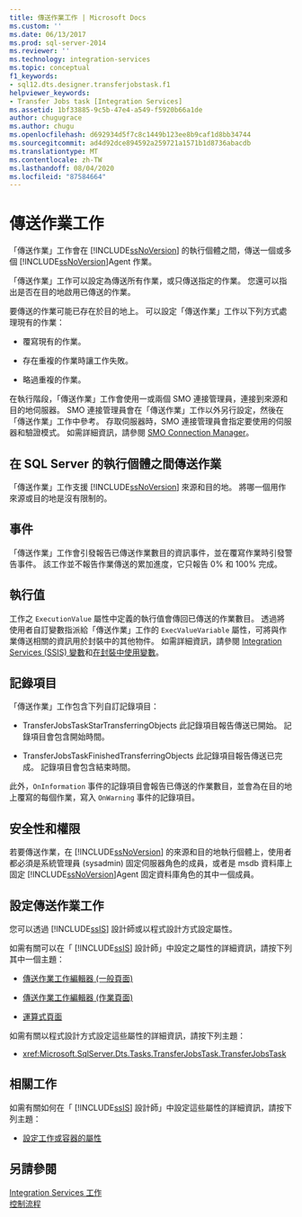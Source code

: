 ```yaml
---
title: 傳送作業工作 | Microsoft Docs
ms.custom: ''
ms.date: 06/13/2017
ms.prod: sql-server-2014
ms.reviewer: ''
ms.technology: integration-services
ms.topic: conceptual
f1_keywords:
- sql12.dts.designer.transferjobstask.f1
helpviewer_keywords:
- Transfer Jobs task [Integration Services]
ms.assetid: 1bf33885-9c5b-47e4-a549-f5920b66a1de
author: chugugrace
ms.author: chugu
ms.openlocfilehash: d692934d5f7c8c1449b123ee8b9caf1d8bb34744
ms.sourcegitcommit: ad4d92dce894592a259721a1571b1d8736abacdb
ms.translationtype: MT
ms.contentlocale: zh-TW
ms.lasthandoff: 08/04/2020
ms.locfileid: "87584664"
---
```

# <a name="transfer-jobs-task"></a>傳送作業工作
  「傳送作業」工作會在 [!INCLUDE[ssNoVersion](../../includes/ssnoversion-md.md)] 的執行個體之間，傳送一個或多個 [!INCLUDE[ssNoVersion](../../includes/ssnoversion-md.md)]Agent 作業。  
  
 「傳送作業」工作可以設定為傳送所有作業，或只傳送指定的作業。 您還可以指出是否在目的地啟用已傳送的作業。  
  
 要傳送的作業可能已存在於目的地上。 可以設定「傳送作業」工作以下列方式處理現有的作業：  
  
-   覆寫現有的作業。  
  
-   存在重複的作業時讓工作失敗。  
  
-   略過重複的作業。  
  
 在執行階段，「傳送作業」工作會使用一或兩個 SMO 連接管理員，連接到來源和目的地伺服器。 SMO 連接管理員會在「傳送作業」工作以外另行設定，然後在「傳送作業」工作中參考。 存取伺服器時，SMO 連接管理員會指定要使用的伺服器和驗證模式。 如需詳細資訊，請參閱 [SMO Connection Manager](../connection-manager/smo-connection-manager.md)。  
  
## <a name="transferring-jobs-between-instances-of-sql-server"></a>在 SQL Server 的執行個體之間傳送作業  
 「傳送作業」工作支援 [!INCLUDE[ssNoVersion](../../includes/ssnoversion-md.md)] 來源和目的地。 將哪一個用作來源或目的地是沒有限制的。  
  
## <a name="events"></a>事件  
 「傳送作業」工作會引發報告已傳送作業數目的資訊事件，並在覆寫作業時引發警告事件。 該工作並不報告作業傳送的累加進度，它只報告 0% 和 100% 完成。  
  
## <a name="execution-value"></a>執行值  
 工作之 `ExecutionValue` 屬性中定義的執行值會傳回已傳送的作業數目。 透過將使用者自訂變數指派給「傳送作業」工作的 `ExecValueVariable` 屬性，可將與作業傳送相關的資訊用於封裝中的其他物件。 如需詳細資訊，請參閱 [Integration Services &#40;SSIS&#41; 變數](../integration-services-ssis-variables.md)和[在封裝中使用變數](../use-variables-in-packages.md)。  
  
## <a name="log-entries"></a>記錄項目  
 「傳送作業」工作包含下列自訂記錄項目：  
  
-   TransferJobsTaskStarTransferringObjects   此記錄項目報告傳送已開始。 記錄項目會包含開始時間。  
  
-   TransferJobsTaskFinishedTransferringObjects   此記錄項目報告傳送已完成。 記錄項目會包含結束時間。  
  
 此外，`OnInformation` 事件的記錄項目會報告已傳送的作業數目，並會為在目的地上覆寫的每個作業，寫入 `OnWarning` 事件的記錄項目。  
  
## <a name="security-and-permissions"></a>安全性和權限  
 若要傳送作業，在 [!INCLUDE[ssNoVersion](../../includes/ssnoversion-md.md)] 的來源和目的地執行個體上，使用者都必須是系統管理員 (sysadmin) 固定伺服器角色的成員，或者是 msdb 資料庫上固定 [!INCLUDE[ssNoVersion](../../includes/ssnoversion-md.md)]Agent 固定資料庫角色的其中一個成員。  
  
## <a name="configuration-of-the-transfer-jobs-task"></a>設定傳送作業工作  
 您可以透過 [!INCLUDE[ssIS](../../includes/ssis-md.md)] 設計師或以程式設計方式設定屬性。  
  
 如需有關可以在「 [!INCLUDE[ssIS](../../includes/ssis-md.md)] 設計師」中設定之屬性的詳細資訊，請按下列其中一個主題：  
  
-   [傳送作業工作編輯器 &#40;一般頁面&#41;](../general-page-of-integration-services-designers-options.md)  
  
-   [傳送作業工作編輯器 &#40;作業頁面&#41;](../transfer-jobs-task-editor-jobs-page.md)  
  
-   [運算式頁面](../expressions/expressions-page.md)  
  
 如需有關以程式設計方式設定這些屬性的詳細資訊，請按下列主題：  
  
-   <xref:Microsoft.SqlServer.Dts.Tasks.TransferJobsTask.TransferJobsTask>  
  
## <a name="related-tasks"></a>相關工作  
 如需有關如何在「 [!INCLUDE[ssIS](../../includes/ssis-md.md)] 設計師」中設定這些屬性的詳細資訊，請按下列主題：  
  
-   [設定工作或容器的屬性](../set-the-properties-of-a-task-or-container.md)  
  
## <a name="see-also"></a>另請參閱  
 [Integration Services 工作](integration-services-tasks.md)   
 [控制流程](control-flow.md)  
  
  
